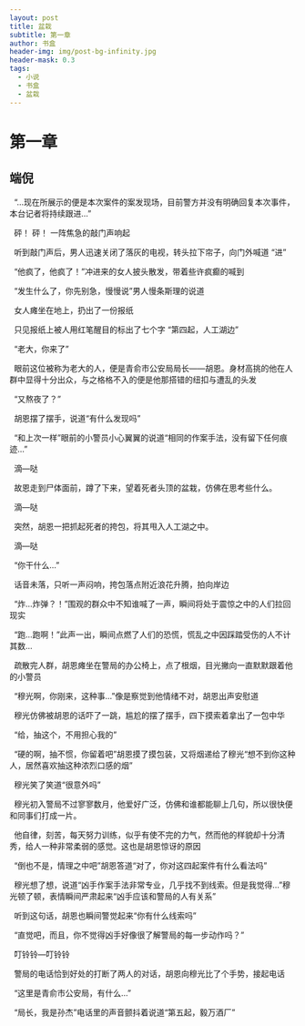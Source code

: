 ```yaml
---
layout: post
title: 盆栽
subtitle: 第一章
author: 书盒
header-img: img/post-bg-infinity.jpg
header-mask: 0.3
tags:
  - 小说
  - 书盒
  - 盆栽
---
```


# **第一章**

端倪
--

  “…现在所展示的便是本次案件的案发现场，目前警方并没有明确回复本次事件，本台记者将持续跟进…”

  砰！ 砰！ 一阵焦急的敲门声响起

  听到敲门声后，男人迅速关闭了落灰的电视，转头拉下帘子，向门外喊道 “进”

  “他疯了，他疯了！”冲进来的女人披头散发，带着些许疯癫的喊到

  “发生什么了，你先别急，慢慢说”男人慢条斯理的说道

  女人瘫坐在地上，扔出了一份报纸

  只见报纸上被人用红笔醒目的标出了七个字 “第四起，人工湖边”

  “老大，你来了”

  眼前这位被称为老大的人，便是青俞市公安局局长——胡恩。身材高挑的他在人群中显得十分出众，与之格格不入的便是他那搭错的纽扣与遭乱的头发

  “又熬夜了？”

  胡恩摆了摆手，说道“有什么发现吗”  

  “和上次一样”眼前的小警员小心翼翼的说道“相同的作案手法，没有留下任何痕迹…”

  滴—哒

  故恩走到尸体面前，蹲了下来，望着死者头顶的盆栽，仿佛在思考些什么。

  滴—哒

  突然，胡恩一把抓起死者的挎包，将其甩入人工湖之中。

  滴—哒

  “你干什么…”

  话音未落，只听一声闷响，挎包落点附近浪花升腾，拍向岸边

  “炸…炸弹？！”围观的群众中不知谁喊了一声，瞬间将处于震惊之中的人们拉回现实

  “跑…跑啊！”此声一出，瞬间点燃了人们的恐慌，慌乱之中因踩踏受伤的人不计其数…

  疏散完人群，胡恩瘫坐在警局的办公椅上，点了根烟，目光撇向一直默默跟着他的小警员

  “穆光啊，你刚来，这种事…”像是察觉到他情绪不对，胡恩出声安慰道

  穆光仿佛被胡恩的话吓了一跳，尴尬的摆了摆手，四下摸索着拿出了一包中华

  “给，抽这个，不用担心我的”

  “硬的啊，抽不惯，你留着吧”胡恩摸了摸包装，又将烟递给了穆光“想不到你这种人，居然喜欢抽这种浓烈口感的烟”

  穆光笑了笑道“很意外吗”

  穆光初入警局不过寥寥数月，他爱好广泛，仿佛和谁都能聊上几句，所以很快便和同事们打成一片。

  他自律，刻苦，每天努力训练，似乎有使不完的力气，然而他的样貌却十分清秀，给人一种非常柔弱的感觉。这也是胡恩惊讶的原因

  “倒也不是，情理之中吧”胡恩答道“对了，你对这四起案件有什么看法吗”

  穆光想了想，说道“凶手作案手法非常专业，几乎找不到线索。但是我觉得…”穆光顿了顿，表情瞬间严肃起来“凶手应该和警局的人有关系”

  听到这句话，胡恩也瞬间警觉起来“你有什么线索吗”

  “直觉吧，而且，你不觉得凶手好像很了解警局的每一步动作吗？”

  叮铃铃—叮铃铃

  警局的电话恰到好处的打断了两人的对话，胡恩向穆光比了个手势，接起电话

  “这里是青俞市公安局，有什么…”

  “局长，我是孙杰”电话里的声音颤抖着说道“第五起，毅万酒厂”
